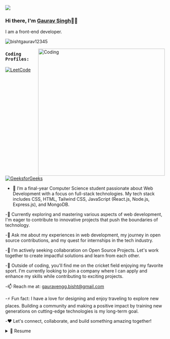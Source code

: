 ![](https://raw.githubusercontent.com/halfrost/halfrost/master/icons/header_.png)


<!-- ![linke3 mackph](https://user-images.githubusercontent.com/71630336/167281758-e4f57b2b-4877-4fea-9706-48099f96b94c.png) -->


### Hi there, I'm [Gaurav Singh](https://www.linkedin.com/in/ankush-kumar-06b22b191/)👋🏻 <!-- <img src="https://github.com/TheDudeThatCode/TheDudeThatCode/blob/master/Assets/Hi.gif" width="19px">  <img src="https://github.com/TheDudeThatCode/TheDudeThatCode/blob/master/Assets/Earth.gif" width="24px"> -->

I am a front-end developer.


<p align="left"> <img src="https://komarev.com/ghpvc/?username=bishtgaurav12345&label=Profile%20views&color=32CD32&style=flat" alt="bishtgaurav12345" /> </p>
<img align="right" alt="Coding" width="400" src="https://cdn.dribbble.com/users/2646423/screenshots/5507196/computer.gif">

### `Coding Profiles:`
[![LeetCode](https://img.shields.io/badge/-LeetCode-orange?style=flat&amp;labelColor=black&amp;logo=leetcode&amp;logoColor=orange)](https://leetcode.com/gauravsinghbisht/)
[![GeeksforGeeks](https://img.shields.io/badge/-GeeksforGeeks-darkgreen?style=flat&amp;labelColor=white&amp;logo=geeksforgeeks&amp;logoColor=darkgreen)](https://auth.geeksforgeeks.org/user/gauravenvecc)

- 🌱 I’m a final-year Computer Science student passionate about Web Development with a focus on full-stack technologies. My tech stack includes CSS, HTML, Tailwind CSS, JavaScript (React.js, Node.js, Express.js), and MongoDB.

-🔭 Currently exploring and mastering various aspects of web development, I'm eager to contribute to innovative projects that push the boundaries of technology.

-💬 Ask me about my experiences in web development, my journey in open source contributions, and my quest for internships in the tech industry.

-👯 I’m actively seeking collaboration on Open Source Projects. Let's work together to create impactful solutions and learn from each other.

-🏏 Outside of coding, you'll find me on the cricket field enjoying my favorite sport. I'm currently looking to join a company where I can apply and enhance my skills while contributing to exciting projects.

-📫 Reach me at: gauravengg.bisht@gmail.com

-⚡ Fun fact: I have a love for designing and enjoy traveling to explore new places. Building a community and making a positive impact by training new generations on cutting-edge technologies is my long-term goal.

-❤️ Let's connect, collaborate, and build something amazing together!

<details>
   <summary>📃 Resume</summary>

 ## Education
 - 📍 **Uttarakhand Technical University**-----------------------**< 2021-2024>**\
 📖**Bachelor's of technology-< Information Technology >**
 
  - 📍 **govt. polytechnic  dehradun, dehradun**------------------**< 2018-2020 >**\
   📖**< Mechanical engineering >**
 
 - 📍 **govt. inter college pantsthali, almora**------------------**< 2016-2017 >**\
   📖**< Intermediate  >**
 
 - 📍  **govt. inter college pantsthali, almora**------------------**< 2014-2015>**\
   📖**< High school >**
 

   </details>
   
